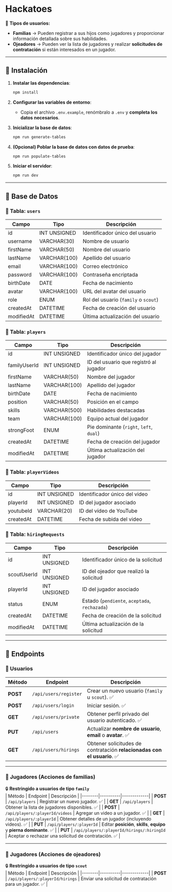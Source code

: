 # Hackatoes



📌 **Tipos de usuarios:**

- **Familias** → Pueden registrar a sus hijos como jugadores y proporcionar información detallada sobre sus habilidades.
- **Ojeadores** → Pueden ver la lista de jugadores y realizar **solicitudes de contratación** si están interesados en un jugador.

---

## 🚀 Instalación

1. **Instalar las dependencias**:
    ```sh
    npm install
    ```
2. **Configurar las variables de entorno**:

    - Copia el archivo `.env.example`, renómbralo a `.env` y **completa los datos necesarios**.

3. **Inicializar la base de datos**:

    ```sh
    npm run generate-tables
    ```

4. **(Opcional) Poblar la base de datos con datos de prueba**:

    ```sh
    npm run populate-tables
    ```

5. **Iniciar el servidor**:
    ```sh
    npm run dev
    ```

---

## 📄 Base de Datos

### 📌 Tabla: `users`

| Campo      | Tipo         | Descripción                          |
| ---------- | ------------ | ------------------------------------ |
| id         | INT UNSIGNED | Identificador único del usuario      |
| username   | VARCHAR(30)  | Nombre de usuario                    |
| firstName  | VARCHAR(50)  | Nombre del usuario                   |
| lastName   | VARCHAR(100) | Apellido del usuario                 |
| email      | VARCHAR(100) | Correo electrónico                   |
| password   | VARCHAR(100) | Contraseña encriptada                |
| birthDate  | DATE         | Fecha de nacimiento                  |
| avatar     | VARCHAR(100) | URL del avatar del usuario           |
| role       | ENUM         | Rol del usuario (`family` o `scout`) |
| createdAt  | DATETIME     | Fecha de creación del usuario        |
| modifiedAt | DATETIME     | Última actualización del usuario     |

### 📌 Tabla: `players`

| Campo        | Tipo         | Descripción                             |
| ------------ | ------------ | --------------------------------------- |
| id           | INT UNSIGNED | Identificador único del jugador         |
| familyUserId | INT UNSIGNED | ID del usuario que registró al jugador  |
| firstName    | VARCHAR(50)  | Nombre del jugador                      |
| lastName     | VARCHAR(100) | Apellido del jugador                    |
| birthDate    | DATE         | Fecha de nacimiento                     |
| position     | VARCHAR(50)  | Posición en el campo                    |
| skills       | VARCHAR(500) | Habilidades destacadas                  |
| team         | VARCHAR(100) | Equipo actual del jugador               |
| strongFoot   | ENUM         | Pie dominante (`right`, `left`, `dual`) |
| createdAt    | DATETIME     | Fecha de creación del jugador           |
| modifiedAt   | DATETIME     | Última actualización del jugador        |

### 📌 Tabla: `playerVideos`

| Campo     | Tipo         | Descripción                   |
| --------- | ------------ | ----------------------------- |
| id        | INT UNSIGNED | Identificador único del video |
| playerId  | INT UNSIGNED | ID del jugador asociado       |
| youtubeId | VARCHAR(20)  | ID del vídeo de YouTube       |
| createdAt | DATETIME     | Fecha de subida del video     |

### 📌 Tabla: `hiringRequests`

| Campo       | Tipo         | Descripción                                   |
| ----------- | ------------ | --------------------------------------------- |
| id          | INT UNSIGNED | Identificador único de la solicitud           |
| scoutUserId | INT UNSIGNED | ID del ojeador que realizó la solicitud       |
| playerId    | INT UNSIGNED | ID del jugador asociado                       |
| status      | ENUM         | Estado (`pendiente`, `aceptada`, `rechazada`) |
| createdAt   | DATETIME     | Fecha de creación de la solicitud             |
| modifiedAt  | DATETIME     | Última actualización de la solicitud          |

---

## 📱 Endpoints

### **🔹 Usuarios**

| Método   | Endpoint              | Descripción                                                             |
| -------- | --------------------- | ----------------------------------------------------------------------- |
| **POST** | `/api/users/register` | Crear un nuevo usuario (`family` u `scout`). ✅                         |
| **POST** | `/api/users/login`    | Iniciar sesión. ✅                                                      |
| **GET**  | `/api/users/private`  | Obtener perfil privado del usuario autenticado. ✅                      |
| **PUT**  | `/api/users`          | Actualizar **nombre de usuario**, **email** o **avatar**. ✅            |
| **GET**  | `/api/users/hirings`  | Obtener solicitudes de contratación **relacionadas con el usuario**. ✅ |

---

### **🔹 Jugadores (Acciones de familias)**

🔒 **Restringido a usuarios de tipo `family`**  
| Método | Endpoint | Descripción |
|--------|----------|-------------|
| **POST** | `/api/players` | Registrar un nuevo jugador. ✅ |
| **GET** | `/api/players` | Obtener la lista de jugadores disponibles. ✅ |
| **POST** | `/api/players/:playerId/videos` | Agregar un video a un jugador. ✅ |
| **GET** | `/api/players/:playerId` | Obtener detalles de un jugador (incluyendo videos). ✅ |
| **PUT** | `/api/players/:playerId` | Editar **posición**, **skills**, **equipo** y **pierna dominante**. ✅ |
| **PUT** | `/api/players/:playerId/hirings/:hiringId` | Aceptar o rechazar una solicitud de contratación. ✅ |

---

### **🔹 Jugadores (Acciones de ojeadores)**

🔒 **Restringido a usuarios de tipo `scout`**  
| Método | Endpoint | Descripción |
|--------|----------|-------------|
| **POST** | `/api/players/:playerId/hirings` | Enviar una solicitud de contratación para un jugador. ✅ |
